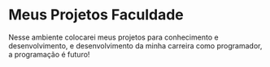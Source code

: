# Meus Projetos Faculdade
 Nesse ambiente colocarei meus projetos para conhecimento e desenvolvimento, e desenvolvimento da minha carreira como programador, a programação é futuro!
 
